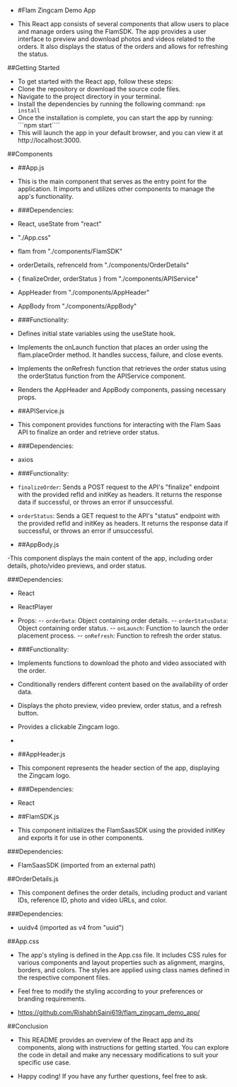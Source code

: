 - #Flam Zingcam Demo App
  
- This React app consists of several components that allow users to place and manage orders using the FlamSDK. The app provides a user interface to preview and download photos and videos related to the orders. It also displays the status of the orders and allows for refreshing the status.

##Getting Started

- To get started with the React app, follow these steps:
- Clone the repository or download the source code files.
- Navigate to the project directory in your terminal.
- Install the dependencies by running the following command:
```npm install```
- Once the installation is complete, you can start the app by running:
```npm start````
- This will launch the app in your default browser, and you can view it at http://localhost:3000.

##Components

- ##App.js
  
- This is the main component that serves as the entry point for the application. It imports and utilizes other components to manage the app's functionality.

- ###Dependencies:

- React, useState from "react"
- "./App.css"
- flam from "./components/FlamSDK"
- orderDetails, refrenceId from "./components/OrderDetails"
- { finalizeOrder, orderStatus } from "./components/APIService"
- AppHeader from "./components/AppHeader"
- AppBody from "./components/AppBody"
  
- ###Functionality:

- Defines initial state variables using the useState hook.
- Implements the onLaunch function that places an order using the flam.placeOrder method. It handles success, failure, and close events.
- Implements the onRefresh function that retrieves the order status using the orderStatus function from the APIService component.
- Renders the AppHeader and AppBody components, passing necessary props.

- ##APIService.js
  
- This component provides functions for interacting with the Flam Saas API to finalize an order and retrieve order status.

- ###Dependencies:

- axios
  
- ###Functionality:

- `finalizeOrder`: Sends a POST request to the API's "finalize" endpoint with the provided refId and initKey as headers. It returns the response data if successful, or throws an error if unsuccessful.
- `orderStatus`: Sends a GET request to the API's "status" endpoint with the provided refId and initKey as headers. It returns the response data if successful, or throws an error if unsuccessful.

- ##AppBody.js
  
-This component displays the main content of the app, including order details, photo/video previews, and order status.

###Dependencies:

- React
- ReactPlayer
- Props:
-- `orderData`: Object containing order details.
-- `orderStatusData`: Object containing order status.
-- `onLaunch`: Function to launch the order placement process.
-- `onRefresh`: Function to refresh the order status.
  
- ###Functionality:

- Implements functions to download the photo and video associated with the order.
- Conditionally renders different content based on the availability of order data.
- Displays the photo preview, video preview, order status, and a refresh button.
- Provides a clickable Zingcam logo.
- 
- ##AppHeader.js
  
- This component represents the header section of the app, displaying the Zingcam logo.

- ###Dependencies:
  
- React
  
- ##FlamSDK.js
  
- This component initializes the FlamSaasSDK using the provided initKey and exports it for use in other components.

###Dependencies:

- FlamSaasSDK (imported from an external path)
  
##OrderDetails.js

- This component defines the order details, including product and variant IDs, reference ID, photo and video URLs, and color.

###Dependencies:

- uuidv4 (imported as v4 from "uuid")
  
##App.css

- The app's styling is defined in the App.css file. It includes CSS rules for various components and layout properties such as alignment, margins, borders, and colors. The styles are applied using class names defined in the respective component files.

- Feel free to modify the styling according to your preferences or branding requirements.

- https://github.com/RishabhSaini619/flam_zingcam_demo_app/

##Conclusion

- This README provides an overview of the React app and its components, along with instructions for getting started. You can explore the code in detail and make any necessary modifications to suit your specific use case.

- Happy coding! If you have any further questions, feel free to ask.
